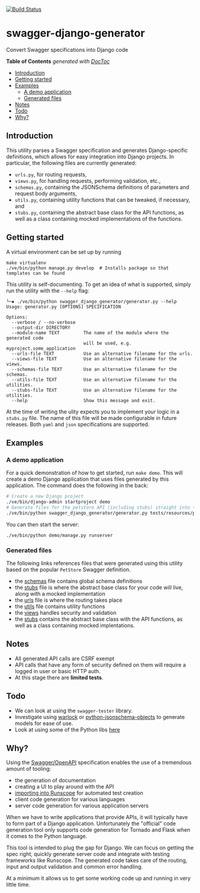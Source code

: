 [![Build Status](https://travis-ci.org/praekelt/swagger-django-generator.svg?branch=master)](https://travis-ci.org/praekelt/swagger-django-generator)

# swagger-django-generator
Convert Swagger specifications into Django code

<!-- START doctoc generated TOC please keep comment here to allow auto update -->
<!-- DON'T EDIT THIS SECTION, INSTEAD RE-RUN doctoc TO UPDATE -->
**Table of Contents**  *generated with [DocToc](https://github.com/thlorenz/doctoc)*

- [Introduction](#introduction)
- [Getting started](#getting-started)
- [Examples](#examples)
  - [A demo application](#a-demo-application)
  - [Generated files](#generated-files)
- [Notes](#notes)
- [Todo](#todo)
- [Why?](#why)

<!-- END doctoc generated TOC please keep comment here to allow auto update -->

## Introduction
This utility parses a Swagger specification and generates Django-specific
definitions, which allows for easy integration into Django projects.
In particular, the following files are currently generated:
* `urls.py`, for routing requests,
* `views.py`, for handling requests, performing validation, etc.,
* `schemas.py`, containing the JSONSchema definitions of parameters and
  request body arguments,
* `utils.py`, containing utility functions that can be tweaked, if necessary, and
* `stubs.py`, containing the abstract base class for the API functions, as well as a class containing mocked implementations of the functions.

## Getting started
A virtual environment can be set up by running
```
make virtualenv
./ve/bin/python manage.py develop  # Installs package so that templates can be found
```
This utility is self-documenting. To get an idea of what is supported, simply
run the utility with the `--help` flag:
```
└─▪ ./ve/bin/python swagger_django_generator/generator.py --help
Usage: generator.py [OPTIONS] SPECIFICATION

Options:
  --verbose / --no-verbose
  --output-dir DIRECTORY
  --module-name TEXT         The name of the module where the generated code
                             will be used, e.g. myproject.some_application
  --urls-file TEXT           Use an alternative filename for the urls.
  --views-file TEXT          Use an alternative filename for the views.
  --schemas-file TEXT        Use an alternative filename for the schemas.
  --utils-file TEXT          Use an alternative filename for the utilities.
  --stubs-file TEXT          Use an alternative filename for the utilities.
  --help                     Show this message and exit.
```

At the time of writing the ulity expects you to implement your logic in a `stubs.py` file.
The name of this file will be made configurable in future releases.
Both `yaml` and `json` specifications are supported.

## Examples

### A demo application
For a quick demonstration of how to get started, run `make demo`. This will create a demo Django application that uses files generated by this application. The command does the following in the back:
```bash
# Create a new Django project
./ve/bin/django-admin startproject demo
# Generate files for the petstore API (including stubs) straight into the project
./ve/bin/python swagger_django_generator/generator.py tests/resources/petstore.json --output-dir demo/demo/ --module-name demo --stubs
```
You can then start the server:
```
./ve/bin/python demo/manage.py runserver
```

### Generated files

The following links references files that were generated using this utility based on the popular `PetStore` Swagger definition.

* the [schemas](generated/schemas.py) file contains global schema definitions
* the [stubs](generated/stubs.py) file is where the abstract base class for your code will live, along with a mocked implementation
* the [urls](generated/urls.py) file is where the routing takes place
* the [utils](generated/utils.py) file contains utility functions
* the [views](generated/views.py) handles security and validation
* the [stubs](generated/stubs.py) contains the abstract base class with the API functions, as well as a class containing mocked implentations.

## Notes
* All generated API calls are CSRF exempt
* API calls that have any form of security defined on them will require a logged in user or basic HTTP auth.
* At this stage there are **limited tests**.

## Todo
* We can look at using the `swagger-tester` library.
* Investigate using [warlock](https://github.com/bcwaldon/warlock) or [python-jsonschema-objects](https://github.com/cwacek/python-jsonschema-objects) to generate models for ease of use.
* Look at using some of the Python libs [here](https://swagger.io/open-source-integrations/)

## Why?
Using the [Swagger/OpenAPI](https://swagger.io/) specification enables the use of a tremendous amount of tooling:

* the generation of documentation
* creating a UI to play around with the API
* [importing into Runscope](https://blog.runscope.com/posts/new-import-feature-support-for-swagger-postman) for automated test creation
* client code generation for various languages
* server code generation for various application servers

When we have to write applications that provide APIs, it will typically have to form part of a Django application. Unfortunately the "official" code generation tool only supports code generation for Tornado and Flask when it comes to the Python language.

This tool is intended to plug the gap for Django. We can focus on getting the spec right, quickly generate server code and integrate with testing frameworks like Runscope. The generated code takes care of the routing, input and output validation and common error handling.

At a minimum it allows us to get some working code up and running in very little time.
